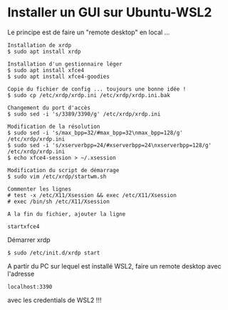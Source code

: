 # Installer un GUI sur Ubuntu-WSL2
Le principe est de faire un "remote desktop" en local ...
```
Installation de xrdp
$ sudo apt install xrdp

Installation d'un gestionnaire léger
$ sudo apt install xfce4
$ sudo apt install xfce4-goodies

Copie du fichier de config ... toujours une bonne idée !
$ sudo cp /etc/xrdp/xrdp.ini /etc/xrdp/xrdp.ini.bak

Changement du port d'accès
$ sudo sed -i 's/3389/3390/g' /etc/xrdp/xrdp.ini

Modification de la résolution
$ sudo sed -i 's/max_bpp=32/#max_bpp=32\nmax_bpp=128/g' /etc/xrdp/xrdp.ini
$ sudo sed -i 's/xserverbpp=24/#xserverbpp=24\nxserverbpp=128/g' /etc/xrdp/xrdp.ini
$ echo xfce4-session > ~/.xsession

Modification du script de démarrage
$ sudo vim /etc/xrdp/startwm.sh

Commenter les lignes 
# test -x /etc/X11/Xsession && exec /etc/X11/Xsession
# exec /bin/sh /etc/X11/Xsession

A la fin du fichier, ajouter la ligne

startxfce4
```
Démarrer xrdp
```
$ sudo /etc/init.d/xrdp start
```
A partir du PC sur lequel est installé WSL2, faire un remote desktop avec l'adresse 
```
localhost:3390
```
avec les credentials de WSL2 !!!
